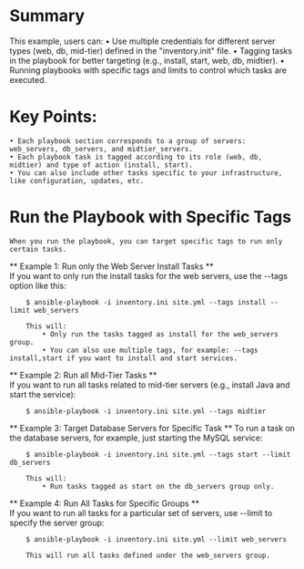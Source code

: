 Summary
=======

This example, users can:
    • Use multiple credentials for different server types (web, db, mid-tier) defined in the "inventory.init" file.
    • Tagging tasks in the playbook for better targeting (e.g., install, start, web, db, midtier).
    • Running playbooks with specific tags and limits to control which tasks are executed.
    
Key Points:
===========
    • Each playbook section corresponds to a group of servers: web_servers, db_servers, and midtier_servers.
    • Each playbook task is tagged according to its role (web, db, midtier) and type of action (install, start).
    • You can also include other tasks specific to your infrastructure, like configuration, updates, etc.

Run the Playbook with Specific Tags
===================================

    When you run the playbook, you can target specific tags to run only certain tasks.
**    Example 1: Run only the Web Server Install Tasks
**    
    If you want to only run the install tasks for the web servers, use the --tags option like this:

        $ ansible-playbook -i inventory.ini site.yml --tags install --limit web_servers

        This will:
            • Only run the tasks tagged as install for the web_servers group.
            • You can also use multiple tags, for example: --tags install,start if you want to install and start services.

**    Example 2: Run all Mid-Tier Tasks
**    
    If you want to run all tasks related to mid-tier servers (e.g., install Java and start the service):
    
        $ ansible-playbook -i inventory.ini site.yml --tags midtier

**    Example 3: Target Database Servers for Specific Task
**
    To run a task on the database servers, for example, just starting the MySQL service:

        $ ansible-playbook -i inventory.ini site.yml --tags start --limit db_servers

        This will:
            • Run tasks tagged as start on the db_servers group only.

**    Example 4: Run All Tasks for Specific Groups
**    
    If you want to run all tasks for a particular set of servers, use --limit to specify the server group:

        $ ansible-playbook -i inventory.ini site.yml --limit web_servers

        This will run all tasks defined under the web_servers group.
